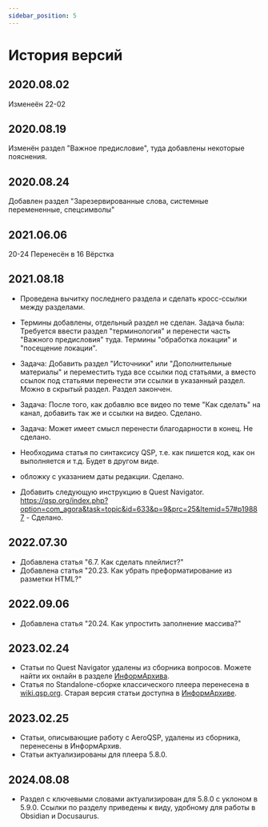 ```yaml
---
sidebar_position: 5
---
```

# История версий

## 2020.08.02

Изменеён 22-02

## 2020.08.19

Изменён раздел "Важное предисловие", туда добавлены некоторые пояснения.

## 2020.08.24

Добавлен раздел "Зарезервированные слова, системные перемененные, спецсимволы"

## 2021.06.06

20-24 Перенесён в 16 Вёрстка

## 2021.08.18

* Проведена вычитку последнего раздела и сделать кросс-ссылки между разделами.
* Термины добавлены, отдельный раздел не сделан. Задача была: Требуется ввести раздел "терминология" и перенести часть "Важного предисловия" туда.
    Термины "обработка локации" и "посещение локации".
* Задача: Добавить раздел "Источники" или "Дополнительные материалы" и переместить туда все ссылки под статьями, а вместо ссылок под статьями перенести эти ссылки в указанный раздел. Можно в скрытый раздел. Раздел закончен.
* Задача: После того, как добавлю все видео по теме "Как сделать" на канал, добавить так же и ссылки на видео. Сделано.

* Задача: Может имеет смысл перенести благодарности в конец. Не сделано.
* Необходима статья по синтаксису QSP, т.е. как пишется код, как он выполняется и т.д. Будет в другом виде.
* обложку с указанием даты редакции. Сделано.
* Добавить следующую инструкцию в Quest Navigator. https://qsp.org/index.php?option=com_agora&task=topic&id=633&p=9&prc=25&Itemid=57#p19887 - Сделано.

## 2022.07.30

* Добавлена статья "6.7. Как сделать плейлист?"
* Добавлена статья "20.23. Как убрать преформатирование из разметки HTML?"

## 2022.09.06

* Добавлена статья "20.24. Как упростить заполнение массива?"

## 2023.02.24

* Статьи по Quest Navigator удалены из сборника вопросов. Можете найти их онлайн в разделе [ИнформАрхива](../informarch/intro.md).
* Статья по Standalone-сборке классического плеера перенесена в [wiki.qsp.org](https://wiki.qsp.org/help:classic_standalone). Старая версия статьи доступна в [ИнформАрхиве](../informarch/general/standalone_classic.md).

## 2023.02.25
* Статьи, описывающие работу с AeroQSP, удалены из сборника, перенесены в ИнформАрхив.
* Статьи актуализированы для плеера 5.8.0.

## 2024.08.08
- Раздел с ключевыми словами актуализирован для 5.8.0 с уклоном в 5.9.0. Ссылки по разделу приведены к виду, удобному для работы в Obsidian и Docusaurus.